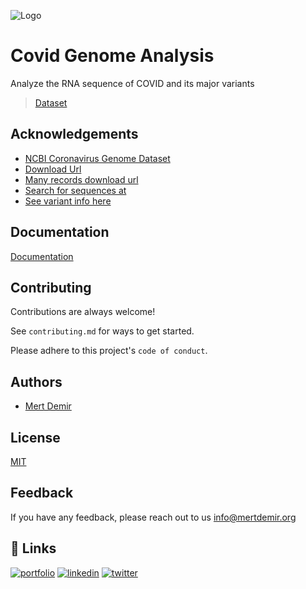 ![Logo](https://mertdemir.org/wp-content/uploads/2021/04/5112362453_53d72a80-1562-4efc-b5ba-1902f2574b58.png)


# Covid Genome Analysis

Analyze the RNA sequence of COVID and its major variants


> [Dataset](https://drive.google.com/file/d/1S2ZDjdRkY78kZxBtc9YNUh0mByTHXQ23/view?usp=sharing)

## Acknowledgements

 - [NCBI Coronavirus Genome Dataset](https://www.ncbi.nlm.nih.gov/datasets/coronavirus/genomes/)
 - [Download Url](https://ftp.ncbi.nlm.nih.gov/genomes/genbank/viral/Severe_acute_respiratory_syndrome-related_coronavirus/latest_assembly_versions)
 - [Many records download url](https://www.ncbi.nlm.nih.gov/datasets/coronavirus/genomes/)
 - [Search for sequences at](https://www.ncbi.nlm.nih.gov/datasets/coronavirus/genomes/)
 - [See variant info here](https://www.cdc.gov/coronavirus/2019-ncov/variants/variant-classifications.html)
## Documentation

[Documentation](https://www.ncbi.nlm.nih.gov/datasets/docs/v1/data-packages/sars-cov-2-genome/)


## Contributing

Contributions are always welcome!

See `contributing.md` for ways to get started.

Please adhere to this project's `code of conduct`.


## Authors

- [Mert Demir](https://www.github.com/mertdemir0)


## License

[MIT](https://choosealicense.com/licenses/mit/)


## Feedback

If you have any feedback, please reach out to us info@mertdemir.org


## 🔗 Links
[![portfolio](https://img.shields.io/badge/my_portfolio-000?style=for-the-badge&logo=ko-fi&logoColor=white)](https://mertdemir.org/) 
[![linkedin](https://img.shields.io/badge/linkedin-0A66C2?style=for-the-badge&logo=linkedin&logoColor=white)](https://www.linkedin.com/in/mertdemir0)
[![twitter](https://img.shields.io/badge/twitter-1DA1F2?style=for-the-badge&logo=twitter&logoColor=white)](https://twitter.com/mertinblack)
